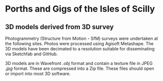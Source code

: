 # Porths and Gigs of the Isles of Scilly
## 3D models derived from 3D survey

Photogrammetry (Structure from Motion - SfM) surveys were undertaken at the following sites. Photos were processed using Agisoft Metashape. The 3D models have been decimated to a resolution suitable for disseminating via Sketchfab and GitHub.

3D models are in Wavefront *.obj* format and contain a texture file in JPEG *.jpg* format. These are compressed into a Zip file. These files should open or import into most 3D software.

